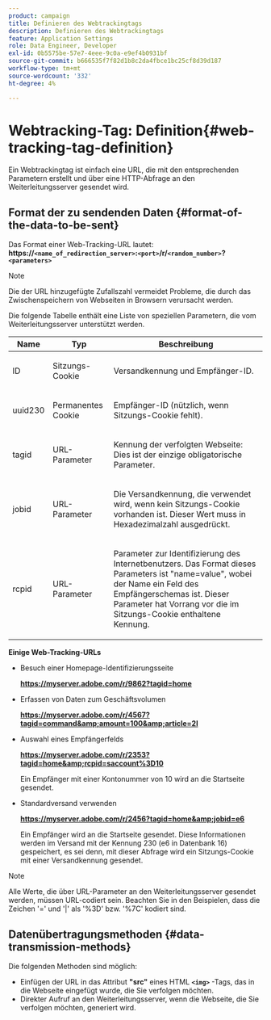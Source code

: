```yaml
---
product: campaign
title: Definieren des Webtrackingtags
description: Definieren des Webtrackingtags
feature: Application Settings
role: Data Engineer, Developer
exl-id: 0b5575be-57e7-4eee-9c0a-e9ef4b0931bf
source-git-commit: b666535f7f82d1b8c2da4fbce1bc25cf8d39d187
workflow-type: tm+mt
source-wordcount: '332'
ht-degree: 4%

---
```


# Webtracking-Tag: Definition{#web-tracking-tag-definition}



Ein Webtrackingtag ist einfach eine URL, die mit den entsprechenden Parametern erstellt und über eine HTTP-Abfrage an den Weiterleitungsserver gesendet wird.

## Format der zu sendenden Daten {#format-of-the-data-to-be-sent}

Das Format einer Web-Tracking-URL lautet: **https://`<name_of_redirection_server>`:`<port>`/r/`<random_number>`?`<parameters>`**

>[!NOTE]
>
>Die der URL hinzugefügte Zufallszahl vermeidet Probleme, die durch das Zwischenspeichern von Webseiten in Browsern verursacht werden.

Die folgende Tabelle enthält eine Liste von speziellen Parametern, die vom Weiterleitungsserver unterstützt werden.

<table>
                     <thead>
                        <tr>
                           <th>Name</th>
                           <th>Typ</th>
                           <th>Beschreibung</th> 
                        </tr> 
                     </thead>
                     <tbody>
                        <tr>
                           <td>
                              <p>ID</p> 
                           </td>
                           <td>
                              <p>Sitzungs-Cookie</p> 
                           </td>
                           <td>
                              <p>Versandkennung und Empfänger-ID.</p> 
                           </td> 
                        </tr>
                        <tr>
                           <td>
                              <p>uuid230</p> 
                           </td>
                           <td>
                              <p>Permanentes Cookie</p> 
                           </td>
                           <td>
                              <p>Empfänger-ID (nützlich, wenn Sitzungs-Cookie fehlt).</p> 
                           </td> 
                        </tr>
                        <tr>
                           <td>
                              <p>tagid</p> 
                           </td>
                           <td>
                              <p>URL-Parameter</p> 
                           </td>
                           <td>
                              <p>Kennung der verfolgten Webseite: Dies ist der einzige obligatorische Parameter.</p> 
                           </td> 
                        </tr>
                        <tr>
                           <td>
                              <p>jobid</p> 
                           </td>
                           <td>
                              <p>URL-Parameter</p> 
                           </td>
                           <td>
                              <p>Die Versandkennung, die verwendet wird, wenn kein Sitzungs-Cookie vorhanden ist. Dieser Wert muss
                                 in Hexadezimalzahl ausgedrückt.
                              </p> 
                           </td> 
                        </tr>
                        <tr>
                           <td>
                              <p>rcpid</p> 
                           </td>
                           <td>
                              <p>URL-Parameter</p> 
                           </td>
                           <td>
                              <p>Parameter zur Identifizierung des Internetbenutzers. Das Format dieses Parameters ist "name=value",
                                 wobei der Name ein Feld des Empfängerschemas ist. Dieser Parameter hat Vorrang vor
                                 die im Sitzungs-Cookie enthaltene Kennung.
                              </p> 
                           </td> 
                        </tr> 
                     </tbody>  
                  </table>

**Einige Web-Tracking-URLs**

* Besuch einer Homepage-Identifizierungsseite

  **https://myserver.adobe.com/r/9862?tagid=home**

* Erfassen von Daten zum Geschäftsvolumen

  **https://myserver.adobe.com/r/4567?tagid=command&amp;amount=100&amp;article=2l**

* Auswahl eines Empfängerfelds

  **https://myserver.adobe.com/r/2353?tagid=home&amp;rcpid=saccount%3D10**

  Ein Empfänger mit einer Kontonummer von 10 wird an die Startseite gesendet.

* Standardversand verwenden

  **https://myserver.adobe.com/r/2456?tagid=home&amp;jobid=e6**

  Ein Empfänger wird an die Startseite gesendet. Diese Informationen werden im Versand mit der Kennung 230 (e6 in Datenbank 16) gespeichert, es sei denn, mit dieser Abfrage wird ein Sitzungs-Cookie mit einer Versandkennung gesendet.

>[!NOTE]
>
>Alle Werte, die über URL-Parameter an den Weiterleitungsserver gesendet werden, müssen URL-codiert sein. Beachten Sie in den Beispielen, dass die Zeichen &#39;=&#39; und &#39;|&#39; als &#39;%3D&#39; bzw. &#39;%7C&#39; kodiert sind.

## Datenübertragungsmethoden {#data-transmission-methods}

Die folgenden Methoden sind möglich:

* Einfügen der URL in das Attribut **&quot;src&quot;** eines HTML **`<img>`** -Tags, das in die Webseite eingefügt wurde, die Sie verfolgen möchten.
* Direkter Aufruf an den Weiterleitungsserver, wenn die Webseite, die Sie verfolgen möchten, generiert wird.
